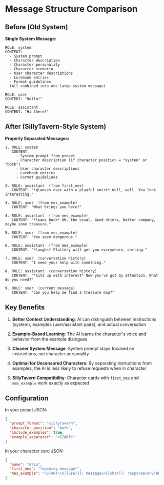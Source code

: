 # Message Structure Comparison

## Before (Old System)

**Single System Message:**
```
ROLE: system
CONTENT:
  - System prompt
  - Character description
  - Character personality
  - Character scenario
  - User character descriptions
  - Lorebook entries
  - Format guidelines
  (All combined into one large system message)

ROLE: user
CONTENT: "Hello!"

ROLE: assistant
CONTENT: "Hi there!"
```

## After (SillyTavern-Style System)

**Properly Separated Messages:**
```
1. ROLE: system
   CONTENT:
     - System prompt from preset
     - Character description (if character_position = "system" or "both")
     - User character descriptions
     - Lorebook entries
     - Format guidelines

2. ROLE: assistant  (from first_mes)
   CONTENT: "*glances over with a playful smirk* Well, well. You look interesting."

3. ROLE: user  (from mes_example)
   CONTENT: "What brings you here?"

4. ROLE: assistant  (from mes_example)
   CONTENT: "*leans back* Oh, the usual. Good drinks, better company, maybe some treasure."

5. ROLE: user  (from mes_example)
   CONTENT: "You seem dangerous."

6. ROLE: assistant  (from mes_example)
   CONTENT: "*laughs* Flattery will get you everywhere, darling."

7. ROLE: user  (conversation history)
   CONTENT: "I need your help with something."

8. ROLE: assistant  (conversation history)
   CONTENT: "*sits up with interest* Now you've got my attention. What do you need?"

9. ROLE: user  (current message)
   CONTENT: "Can you help me find a treasure map?"
```

## Key Benefits

1. **Better Context Understanding**: AI can distinguish between instructions (system), examples (user/assistant pairs), and actual conversation

2. **Example-Based Learning**: The AI learns the character's voice and behavior from the example dialogues

3. **Cleaner System Message**: System prompt stays focused on instructions, not character personality

4. **Optimal for Uncensored Characters**: By separating instructions from examples, the AI is less likely to refuse requests when in character

5. **SillyTavern Compatibility**: Character cards with `first_mes` and `mes_example` work exactly as expected

## Configuration

In your preset JSON:
```json
{
  "prompt_format": "sillytavern",
  "character_position": "both",
  "include_examples": true,
  "example_separator": "<START>"
}
```

In your character card JSON:
```json
{
  "name": "Aria",
  "first_mes": "*opening message*",
  "mes_example": "<START>\n{{user}}: message\n{{char}}: response\n<START>\n{{user}}: message\n{{char}}: response"
}
```
